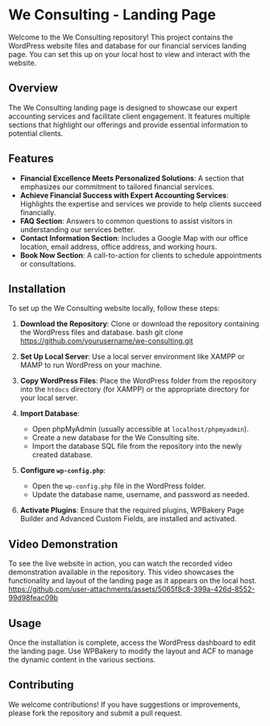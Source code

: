 # We Consulting - Landing Page

Welcome to the We Consulting repository! This project contains the WordPress website files and database for our financial services landing page. You can set this up on your local host to view and interact with the website.

## Overview

The We Consulting landing page is designed to showcase our expert accounting services and facilitate client engagement. It features multiple sections that highlight our offerings and provide essential information to potential clients.

## Features

- **Financial Excellence Meets Personalized Solutions**: A section that emphasizes our commitment to tailored financial services.
- **Achieve Financial Success with Expert Accounting Services**: Highlights the expertise and services we provide to help clients succeed financially.
- **FAQ Section**: Answers to common questions to assist visitors in understanding our services better.
- **Contact Information Section**: Includes a Google Map with our office location, email address, office address, and working hours.
- **Book Now Section**: A call-to-action for clients to schedule appointments or consultations.

## Installation

To set up the We Consulting website locally, follow these steps:

1. **Download the Repository**: Clone or download the repository containing the WordPress files and database.
   bash
   git clone https://github.com/yourusername/we-consulting.git
   

2. **Set Up Local Server**: Use a local server environment like XAMPP or MAMP to run WordPress on your machine.

3. **Copy WordPress Files**: Place the WordPress folder from the repository into the `htdocs` directory (for XAMPP) or the appropriate directory for your local server.

4. **Import Database**:
   - Open phpMyAdmin (usually accessible at `localhost/phpmyadmin`).
   - Create a new database for the We Consulting site.
   - Import the database SQL file from the repository into the newly created database.

5. **Configure `wp-config.php`**:
   - Open the `wp-config.php` file in the WordPress folder.
   - Update the database name, username, and password as needed.

6. **Activate Plugins**: Ensure that the required plugins, WPBakery Page Builder and Advanced Custom Fields, are installed and activated.

## Video Demonstration

To see the live website in action, you can watch the recorded video demonstration available in the repository. This video showcases the functionality and layout of the landing page as it appears on the local host.
https://github.com/user-attachments/assets/5065f8c8-399a-426d-8552-99d98feac09b

## Usage

Once the installation is complete, access the WordPress dashboard to edit the landing page. Use WPBakery to modify the layout and ACF to manage the dynamic content in the various sections.

## Contributing

We welcome contributions! If you have suggestions or improvements, please fork the repository and submit a pull request.

